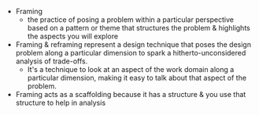 - Framing
	- the practice of posing a problem within a particular perspective based on a pattern or theme that structures the problem & highlights the aspects you will explore
- Framing & reframing represent a design technique that poses the design problem along a particular dimension to spark a hitherto-unconsidered analysis of trade-offs. 
	- It's a technique to look at an aspect of the work domain along a particular dimension, making it easy to talk about that aspect of the problem. 
- Framing acts as a scaffolding because it has a structure & you use that structure to help in analysis
